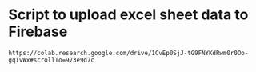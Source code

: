 # Script to upload excel sheet data to Firebase
``https://colab.research.google.com/drive/1CvEp0SjJ-tG9FNYKdRwm0r0Oo-gqIvWx#scrollTo=973e9d7c``